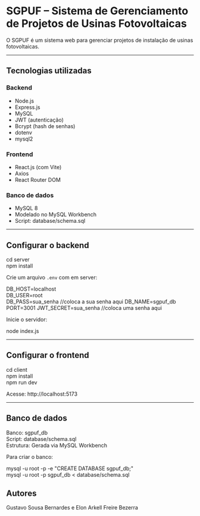 # SGPUF – Sistema de Gerenciamento de Projetos de Usinas Fotovoltaicas

O SGPUF é um sistema web para gerenciar projetos de instalação de usinas fotovoltaicas.

---

## Tecnologias utilizadas

### Backend

- Node.js
- Express.js
- MySQL
- JWT (autenticação)
- Bcrypt (hash de senhas)
- dotenv
- mysql2

### Frontend

- React.js (com Vite)
- Axios
- React Router DOM

### Banco de dados

- MySQL 8
- Modelado no MySQL Workbench
- Script: database/schema.sql

---

## Configurar o backend

cd server  
npm install

Crie um arquivo `.env` com em server:

DB_HOST=localhost  
DB_USER=root  
DB_PASS=sua_senha //coloca a sua senha aqui
DB_NAME=sgpuf_db  
PORT=3001
JWT_SECRET=sua_senha //coloca uma senha aqui

Inicie o servidor:

node index.js

---

## Configurar o frontend

cd client  
npm install  
npm run dev

Acesse: http://localhost:5173

---

## Banco de dados

Banco: sgpuf_db  
Script: database/schema.sql  
Estrutura: Gerada via MySQL Workbench

Para criar o banco:

mysql -u root -p -e "CREATE DATABASE sgpuf_db;"  
mysql -u root -p sgpuf_db < database/schema.sql

## Autores

Gustavo Sousa Bernardes e Elon Arkell Freire Bezerra
